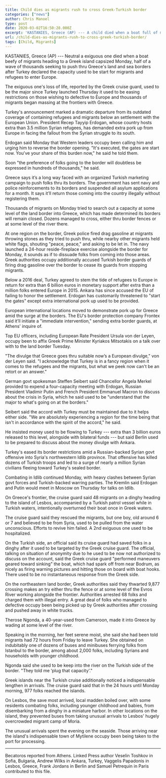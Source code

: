```yaml
---
title: Child dies as migrants rush to cross Greek-Turkish border
categories: ["news"]
author: Chris Manoel
type: post
date: 2020-03-02T16:50:28.000Z
excerpt: 'KASTANIES, Greece (AP) --- A child died when a boat full of migrants heading to a Greek island capsized Monday, part of a wave of thousands trying to push through Greece''s land and sea borders after Turkey declared the way was open for migrants and refugees to enter Europe.The child''s death, reported by the Greek&hellip;'
url: /child-dies-as-migrants-rush-to-cross-greek-turkish-border/
tags: [Child, Migrants]
---
```


KASTANIES, Greece (AP) --- Neutral a exiguous one died when a boat beefy of migrants heading to a Greek island capsized Monday, half of a wave of thousands seeking to push thru Greece's land and sea borders after Turkey declared the capacity used to be start for migrants and refugees to enter Europe.

The exiguous one's loss of life, reported by the Greek cruise guard, used to be the major since Turkey launched Thursday it used to be easing restrictions on those wishing to defective to Europe and thousands of migrants began massing at the frontiers with Greece.

Turkey's announcement marked a dramatic departure from its outdated coverage of containing refugees and migrants below an settlement with the European Union. President Recep Tayyip Erdogan, whose country hosts extra than 3.5 million Syrian refugees, has demanded extra pork up from Europe in facing the fallout from the Syrian struggle to its south.

Erdogan said Monday that Western leaders occupy been calling him and urging him to reverse the border opening. "It's executed, the gates are start now. You’ve your share of this burden now," he said he told them.

Soon "the preference of folks going to the border will doubtless be expressed in hundreds of thousands," he said.

Greece says it’s a long way faced with an organized Turkish marketing campaign to push folks thru its borders. The government has sent navy and police reinforcements to its borders and suspended all asylum applications for a month. It says it’ll return those coming into the country illegally without registering them.

Thousands of migrants on Monday tried to search out a capacity at some level of the land border into Greece, which has made determined its borders will remain closed. Dozens managed to cross, either thru border fences or at some level of the river there.

At one region on the border, Greek police fired drag gasoline at migrants throwing stones as they tried to push thru, while nearby other migrants held white flags, shouting "peace, peace," and asking to be let in. The navy launched a 24-hour reside-fireplace exercise alongside the border for Monday, it sounds as if to dissuade folks from coming into those areas. Greek authorities occupy additionally accused Turkish border guards of firing drag gasoline over the border to cease its guards from stopping migrants.

Below a 2016 deal, Turkey agreed to stem the tide of refugees to Europe in return for extra than 6 billion euros in monetary support after extra than a million folks entered Europe in 2015. Ankara has since accused the EU of failing to honor the settlement. Erdogan has customarily threatened to "start the gates" except extra international pork up used to be provided.

European international locations moved to demonstrate pork up for Greece amid the surge at the borders. The EU's border protection company Frontex said it’ll initiate a "immediate intervention," sending extra border guards, at Athens' inquire of.

Top EU officers, including European Rate President Ursula von der Leyen, occupy been to affix Greek Prime Minister Kyriakos Mitsotakis on a talk over with to the land border Tuesday.

"The divulge that Greece goes thru suitable now’s a European divulge," von der Leyen said. "I acknowledge that Turkey is in a fancy region when it comes to the refugees and the migrants, but what we peek now can't be an retort or an answer."

German govt spokesman Steffen Seibert said Chancellor Angela Merkel provided to expend a four-capacity meeting with Erdogan, Russian President Vladimir Putin and French President Emmanuel Macron to discuss about the crisis in Syria, which he said used to be "understand that the major to what's going on at the borders."

Seibert said the accord with Turkey must be maintained due to it helps either side. "We are absolutely experiencing a region for the time being that isn't in accordance with the spirit of the accord," he said.

He insisted money used to be flowing to Turkey --- extra than 3 billion euros released to this level, alongside with bilateral funds --- but said Berlin used to be prepared to discuss about the money divulge with Ankara.

Turkey's eased its border restrictions amid a Russian-backed Syrian govt offensive into Syria's northwestern Idlib province. That offensive has killed dozens of Turkish troops and led to a surge of nearly a million Syrian civilians fleeing toward Turkey's sealed border.

Combating in Idlib continued Monday, with heavy clashes between Syrian govt forces and Turkish-backed warring parties. The Kremlin said Erdogan and Putin would meet in Moscow on Thursday for talks on Idlib.

On Greece's frontier, the cruise guard said 48 migrants on a dinghy heading to the island of Lesbos, accompanied by a Turkish patrol vessel while in Turkish waters, intentionally overturned their boat once in Greek waters.

The cruise guard said they rescued the migrants, but one boy, old around 6 or 7 and believed to be from Syria, used to be pulled from the water unconscious. Efforts to revive him failed. A 2nd exiguous one used to be hospitalized.

On the Turkish side, an official said its cruise guard had saved folks in a dinghy after it used to be targeted by the Greek cruise guard. The official, talking on situation of anonymity due to he used to be now not authorized to discuss on the account, said the Greek cruise guard "performed maneuvers geared toward sinking" the boat, which had spark off from near Bodrum, as nicely as firing warning pictures and hitting those on board with boat hooks. There used to be no instantaneous response from the Greek side.

On the northeastern land border, Greek authorities said they thwarted 9,877 crossing makes an try either thru the fence or at some level of the Evros River working alongside the frontier. Authorities arrested 68 folks and charged them with illegal entry. A great deal of folks who managed to defective occupy been being picked up by Greek authorities after crossing and pushed away in white trucks.

Therose Ngonda, a 40-year-used from Cameroon, made it into Greece by wading at some level of the river.

Speaking in the morning, her feet serene moist, she said she had been told migrants had 72 hours from Friday to leave Turkey. She obtained on indubitably one of dozens of buses and minibuses ferrying folks from Istanbul to the border, among about 2,000 folks, including Syrians and households with younger childhood.

Ngonda said she used to be keep into the river on the Turkish side of the border. "They told me ‘plug that capacity'."

Greek islands near the Turkish cruise additionally noticed a indispensable lengthen in arrivals. The cruise guard said that in the 24 hours until Monday morning, 977 folks reached the islands.

On Lesbos, the save most arrived, local madden boiled over, with some residents combating folks, including younger childhood and babies, from disembarking from a dinghy in a miniature harbor. In other locations on the island, they prevented buses from taking unusual arrivals to Lesbos' hugely overcrowded migrant camp of Moria.

The unusual arrivals spent the evening on the seaside. Those arriving near the island's indispensable town of Mytilene occupy been being taken to the port for processing.

* * *

Becatoros reported from Athens. Linked Press author Veselin Toshkov in Sofia, Bulgaria, Andrew Wilks in Ankara, Turkey, Vaggelis Papadonis in Lesbos, Greece, Frank Jordans in Berlin and Samuel Petrequin in Paris contributed to this file.

